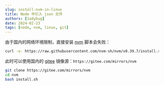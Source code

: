 ```yaml
---
slug: install-nvm-in-linux
title: Node 中引入 json 文件
authors: [1adybug]
date: 2024-02-23
tags: [node, nvm, linux, git]
---
```


由于国内的网络环境限制，直接安装 [nvm](https://github.com/nvm-sh/nvm) 脚本会失败：

```sh
curl -o- https://raw.githubusercontent.com/nvm-sh/nvm/v0.39.7/install.sh | bash
```

此时可以使用国内的 [gitee](https://gitee.com/mirrors/nvm) 镜像源：`https://gitee.com/mirrors/nvm`

```sh
git clone https://gitee.com/mirrors/nvm
cd nvm
bash install.sh
```
